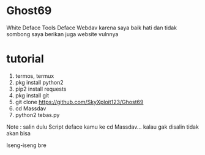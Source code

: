 # Ghost69
White Deface
Tools Deface Webdav
karena saya baik hati dan tidak sombong
saya berikan juga website vulnnya

# tutorial
1. termos, termux
2. pkg install python2
3. pip2 install requests
4. pkg install git
5. git clone https://github.com/SkyXploit123/Ghost69
6. cd Massdav
7. python2 tebas.py

Note : salin dulu Script deface kamu ke cd Massdav...
       kalau gak disalin tidak akan bisa

Iseng-iseng bre
